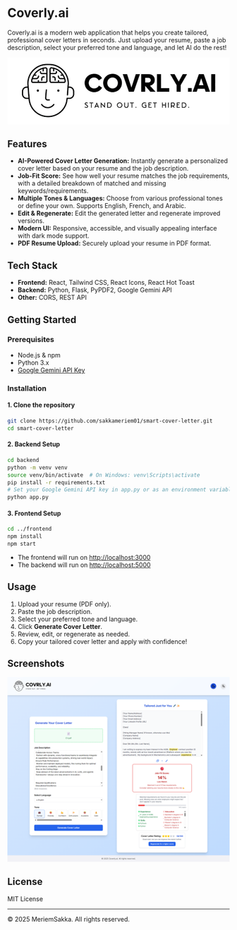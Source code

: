 # Coverly.ai

Coverly.ai is a modern web application that helps you create tailored, professional cover letters in seconds. Just upload your resume, paste a job description, select your preferred tone and language, and let AI do the rest!

![Logo](frontend/public/logo.png)

## Features

- **AI-Powered Cover Letter Generation:** Instantly generate a personalized cover letter based on your resume and the job description.
- **Job-Fit Score:** See how well your resume matches the job requirements, with a detailed breakdown of matched and missing keywords/requirements.
- **Multiple Tones & Languages:** Choose from various professional tones or define your own. Supports English, French, and Arabic.
- **Edit & Regenerate:** Edit the generated letter and regenerate improved versions.
- **Modern UI:** Responsive, accessible, and visually appealing interface with dark mode support.
- **PDF Resume Upload:** Securely upload your resume in PDF format.

## Tech Stack

- **Frontend:** React, Tailwind CSS, React Icons, React Hot Toast
- **Backend:** Python, Flask, PyPDF2, Google Gemini API
- **Other:** CORS, REST API

## Getting Started

### Prerequisites

- Node.js & npm
- Python 3.x
- [Google Gemini API Key](https://ai.google.dev/)

### Installation

#### 1. Clone the repository

```bash
git clone https://github.com/sakkameriem01/smart-cover-letter.git
cd smart-cover-letter
```

#### 2. Backend Setup

```bash
cd backend
python -m venv venv
source venv/bin/activate  # On Windows: venv\Scripts\activate
pip install -r requirements.txt
# Set your Google Gemini API key in app.py or as an environment variable
python app.py
```

#### 3. Frontend Setup

```bash
cd ../frontend
npm install
npm start
```

- The frontend will run on [http://localhost:3000](http://localhost:3000)
- The backend will run on [http://localhost:5000](http://localhost:5000)

## Usage

1. Upload your resume (PDF only).
2. Paste the job description.
3. Select your preferred tone and language.
4. Click **Generate Cover Letter**.
5. Review, edit, or regenerate as needed.
6. Copy your tailored cover letter and apply with confidence!

## Screenshots

![App Screenshot](frontend/public/screenshot.png)


## License

MIT License

---

© 2025 MeriemSakka. All rights reserved.
